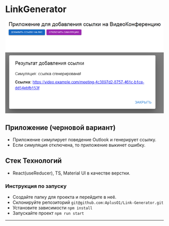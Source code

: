 # LinkGenerator
![alt text](image-1.png)
![alt text](image-2.png)

## Приложение (черновой вариант)
- Приложение симулирует поведение Outlook и генерирует ссылку.
- Если симуляция отключена, то приложение выкинет ошибку.

## Стек Технологий
- React(useReducer), TS, Material UI в качестве верстки.

### Инструкция по запуску
- Создайте папку для проекта и перейдите в неё.
- Склонируйте репозиторий `git@github.com:AplusO1/Link-Generator.git`
- Установите зависимости `npm install`
- Запускайте проект `npm run start`
---
